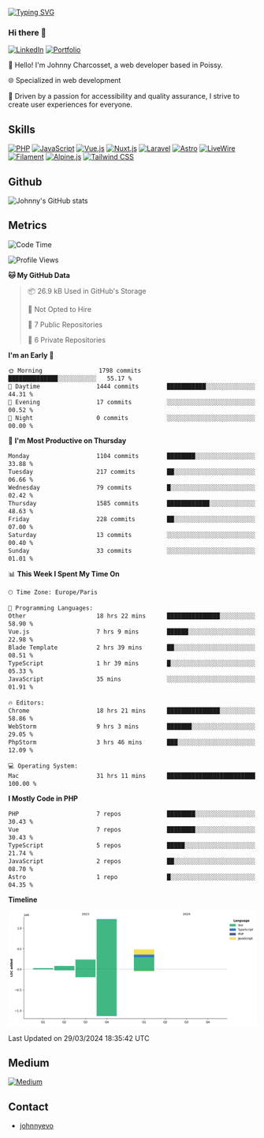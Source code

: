 [![Typing SVG](https://readme-typing-svg.demolab.com?font=Fira+Code&pause=1000&random=false&width=435&lines=Johnny+Charcosset;Web+Developer)](https://git.io/typing-svg)

### Hi there 👋
[![LinkedIn](https://img.shields.io/badge/LinkedIn-0077B5?style=for-the-badge&logo=linkedin&logoColor=white)](https://www.linkedin.com/in/johnny-charcosset/)
[![Portfolio](https://img.shields.io/badge/Portfolio-4285F4?style=for-the-badge&logo=google-chrome&logoColor=white)](https://johnnyevo.github.io/)

👋 Hello! I'm Johnny Charcosset, a web developer based in Poissy.

🌐 Specialized in web development

🚀 Driven by a passion for accessibility and quality assurance, I strive to create user experiences for everyone.

## Skills

[![PHP](https://img.shields.io/badge/PHP-777BB4?style=for-the-badge&logo=php&logoColor=white)](https://www.php.net/)
[![JavaScript](https://img.shields.io/badge/JavaScript-F7DF1E?style=for-the-badge&logo=javascript&logoColor=black)](https://developer.mozilla.org/en-US/docs/Web/JavaScript)
[![Vue.js](https://img.shields.io/badge/Vue.js-4FC08D?style=for-the-badge&logo=vue.js&logoColor=white)](https://vuejs.org/)
[![Nuxt.js](https://img.shields.io/badge/Nuxt.js-00C58E?style=for-the-badge&logo=nuxt.js&logoColor=white)](https://nuxtjs.org/)
[![Laravel](https://img.shields.io/badge/Laravel-FF2D20?style=for-the-badge&logo=laravel&logoColor=white)](https://laravel.com/)
[![Astro](https://img.shields.io/badge/Astro-0B3E59?style=for-the-badge&logo=astro&logoColor=white)](https://astro.build/)
[![LiveWire](https://img.shields.io/badge/LiveWire-FF3E00?style=for-the-badge&logo=livewire&logoColor=white)](https://laravel-livewire.com/)
[![Filament](https://img.shields.io/badge/Filament-253E46?style=for-the-badge&logo=https://filamentphp.com/favicon/favicon-32x32.png?v=w1dBNxT7Wg&logoColor=white)](https://filamentadmin.com/)
[![Alpine.js](https://img.shields.io/badge/Alpine.js-8BC0D0?style=for-the-badge&logo=alpine.js&logoColor=black)](https://alpinejs.dev/)
[![Tailwind CSS](https://img.shields.io/badge/Tailwind_CSS-38B2AC?style=for-the-badge&logo=tailwind-css&logoColor=white)](https://tailwindcss.com/)

## Github

![Johnny's GitHub stats](https://github-readme-stats.vercel.app/api?username=JohnnyEvo&show_icons=true&theme=transparent)

## Metrics

<!--START_SECTION:waka-->
![Code Time](http://img.shields.io/badge/Code%20Time-304%20hrs%207%20mins-blue)

![Profile Views](http://img.shields.io/badge/Profile%20Views-0-blue)

**🐱 My GitHub Data** 

> 📦 26.9 kB Used in GitHub's Storage 
 > 
> 🚫 Not Opted to Hire
 > 
> 📜 7 Public Repositories 
 > 
> 🔑 6 Private Repositories 
 > 
**I'm an Early 🐤** 

```text
🌞 Morning                1798 commits        ██████████████░░░░░░░░░░░   55.17 % 
🌆 Daytime                1444 commits        ███████████░░░░░░░░░░░░░░   44.31 % 
🌃 Evening                17 commits          ░░░░░░░░░░░░░░░░░░░░░░░░░   00.52 % 
🌙 Night                  0 commits           ░░░░░░░░░░░░░░░░░░░░░░░░░   00.00 % 
```
📅 **I'm Most Productive on Thursday** 

```text
Monday                   1104 commits        ████████░░░░░░░░░░░░░░░░░   33.88 % 
Tuesday                  217 commits         ██░░░░░░░░░░░░░░░░░░░░░░░   06.66 % 
Wednesday                79 commits          █░░░░░░░░░░░░░░░░░░░░░░░░   02.42 % 
Thursday                 1585 commits        ████████████░░░░░░░░░░░░░   48.63 % 
Friday                   228 commits         ██░░░░░░░░░░░░░░░░░░░░░░░   07.00 % 
Saturday                 13 commits          ░░░░░░░░░░░░░░░░░░░░░░░░░   00.40 % 
Sunday                   33 commits          ░░░░░░░░░░░░░░░░░░░░░░░░░   01.01 % 
```


📊 **This Week I Spent My Time On** 

```text
🕑︎ Time Zone: Europe/Paris

💬 Programming Languages: 
Other                    18 hrs 22 mins      ███████████████░░░░░░░░░░   58.90 % 
Vue.js                   7 hrs 9 mins        ██████░░░░░░░░░░░░░░░░░░░   22.98 % 
Blade Template           2 hrs 39 mins       ██░░░░░░░░░░░░░░░░░░░░░░░   08.51 % 
TypeScript               1 hr 39 mins        █░░░░░░░░░░░░░░░░░░░░░░░░   05.33 % 
JavaScript               35 mins             ░░░░░░░░░░░░░░░░░░░░░░░░░   01.91 % 

🔥 Editors: 
Chrome                   18 hrs 21 mins      ███████████████░░░░░░░░░░   58.86 % 
WebStorm                 9 hrs 3 mins        ███████░░░░░░░░░░░░░░░░░░   29.05 % 
PhpStorm                 3 hrs 46 mins       ███░░░░░░░░░░░░░░░░░░░░░░   12.09 % 

💻 Operating System: 
Mac                      31 hrs 11 mins      █████████████████████████   100.00 % 
```

**I Mostly Code in PHP** 

```text
PHP                      7 repos             ████████░░░░░░░░░░░░░░░░░   30.43 % 
Vue                      7 repos             ████████░░░░░░░░░░░░░░░░░   30.43 % 
TypeScript               5 repos             █████░░░░░░░░░░░░░░░░░░░░   21.74 % 
JavaScript               2 repos             ██░░░░░░░░░░░░░░░░░░░░░░░   08.70 % 
Astro                    1 repo              █░░░░░░░░░░░░░░░░░░░░░░░░   04.35 % 
```



**Timeline**

![Lines of Code chart](https://raw.githubusercontent.com/JohnnyEvo/JohnnyEvo/main/assets/bar_graph.png)


 Last Updated on 29/03/2024 18:35:42 UTC
<!--END_SECTION:waka-->

## Medium

[![Medium](https://github-readme-medium.vercel.app/?username=johnny.charcosset&limit=3)](https://medium.com/@@johnny.charcosset)

## Contact

- [johnnyevo](https://johnnyevo.github.io/)
